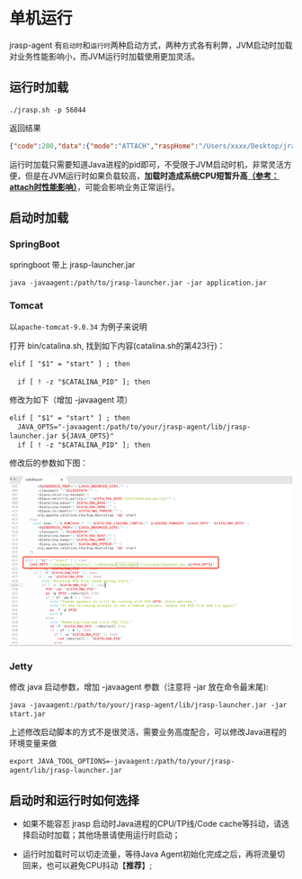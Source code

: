 # 单机运行

jrasp-agent 有`启动时`和`运行时`两种启动方式，两种方式各有利弊，JVM启动时加载对业务性能影响小，而JVM运行时加载使用更加灵活。

## 运行时加载

```shell
./jrasp.sh -p 56044
```
返回结果
```json
{"code":200,"data":{"mode":"ATTACH","raspHome":"/Users/xxxx/Desktop/jrasp/bin/..","version":"1.0","username":"admin"}}
```
运行时加载只需要知道Java进程的pid即可，不受限于JVM启动时机，非常灵活方便，但是在JVM运行时如果负载较高，**加载时造成系统CPU短暂升高[（参考：attach时性能影响）](../faq/faq.md#_4-attach之后对原进程性能有多大的影响)**，可能会影响业务正常运行。

## 启动时加载

### SpringBoot
springboot 带上 jrasp-launcher.jar
```shell
java -javaagent:/path/to/jrasp-launcher.jar -jar application.jar
```
### Tomcat

以`apache-tomcat-9.0.34` 为例子来说明

打开 bin/catalina.sh, 找到如下内容(catalina.sh的第423行)：
```shell
elif [ "$1" = "start" ] ; then
  
  if [ ! -z "$CATALINA_PID" ]; then
```
修改为如下（增加 -javaagent 项）

```shell
elif [ "$1" = "start" ] ; then
  JAVA_OPTS="-javaagent:/path/to/your/jrasp-agent/lib/jrasp-launcher.jar ${JAVA_OPTS}"
  if [ ! -z "$CATALINA_PID" ]; then
```
修改后的参数如下图：

![img.png](../../.vuepress/public/images/guide/quick-start/tomcat-catalina-agent.png)

### Jetty

修改 java 启动参数，增加 -javaagent 参数（注意将 -jar 放在命令最末尾):
```shell
java -javaagent:/path/to/your/jrasp-agent/lib/jrasp-launcher.jar -jar start.jar
```

上述修改启动脚本的方式不是很灵活，需要业务高度配合，可以修改Java进程的环境变量来做
```shell
export JAVA_TOOL_OPTIONS=-javaagent:/path/to/your/jrasp-agent/lib/jrasp-launcher.jar
```

## 启动时和运行时如何选择

+ 如果不能容忍 jrasp 启动时Java进程的CPU/TP线/Code cache等抖动，请选择启动时加载；其他场景请使用运行时启动；

+ 运行时加载时可以切走流量，等待Java Agent初始化完成之后，再将流量切回来，也可以避免CPU抖动【**推荐**】;

